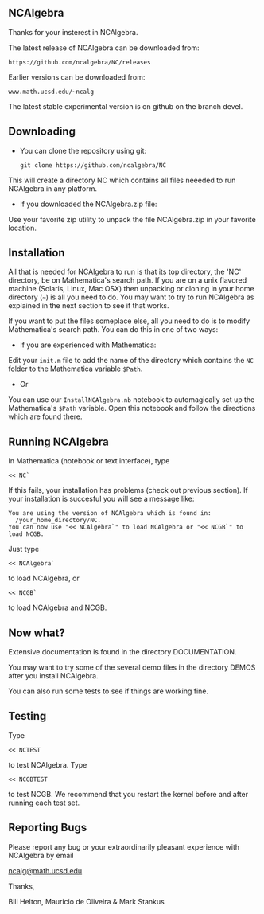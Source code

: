 NCAlgebra
-----------

Thanks for your insterest in NCAlgebra.

The latest release of NCAlgebra can be downloaded from:

    https://github.com/ncalgebra/NC/releases

Earlier versions can be downloaded from:

    www.math.ucsd.edu/~ncalg

The latest stable experimental version is on github on the branch devel.

Downloading
-----------

* You can clone the repository using git:

      git clone https://github.com/ncalgebra/NC

This will create a directory NC which contains all files neeeded to
run NCAlgebra in any platform.

* If you downloaded the NCAlgebra.zip file:

Use your favorite zip utility to unpack the file NCAlgebra.zip in your
favorite location.

Installation
------------

All that is needed for NCAlgebra to run is that its top directory, the
'NC' directory, be on Mathematica's search path. If you are on a unix
flavored machine (Solaris, Linux, Mac OSX) then unpacking or cloning
in your home directory (`~`) is all you need to do. You may want to try
to run NCAlgebra as explained in the next section to see if that
works.

If you want to put the files someplace else, all you need to do is to
modify Mathematica's search path. You can do this in one of two ways:

* If you are experienced with Mathematica: 

Edit your `init.m` file to add the name of the directory which contains
the `NC` folder to the Mathematica variable `$Path`.

* Or 

You can use our `InstallNCAlgebra.nb` notebook to automagically set up
the Mathematica's `$Path` variable. Open this notebook and follow the
directions which are found there.

Running NCAlgebra
-----------------

In Mathematica (notebook or text interface), type

    << NC`

If this fails, your installation has problems (check out previous
section). If your installation is succesful you will see a message
like:

    You are using the version of NCAlgebra which is found in:
      /your_home_directory/NC.
    You can now use "<< NCAlgebra`" to load NCAlgebra or "<< NCGB`" to load NCGB.

Just type 

    << NCAlgebra`

to load NCAlgebra, or

    << NCGB`

to load NCAlgebra and NCGB.


Now what?
--------

Extensive documentation is found in the directory DOCUMENTATION.

You may want to try some of the several demo files in the directory
DEMOS after you install NCAlgebra.

You can also run some tests to see if things are working fine.

Testing
-------

Type 

    << NCTEST

to test NCAlgebra. Type 

    << NCGBTEST

to test NCGB. We recommend that you restart the kernel before and
after running each test set.

Reporting Bugs
--------------

Please report any bug or your extraordinarily pleasant experience with
NCAlgebra by email

ncalg@math.ucsd.edu

Thanks,

Bill Helton, Mauricio de Oliveira & Mark Stankus
